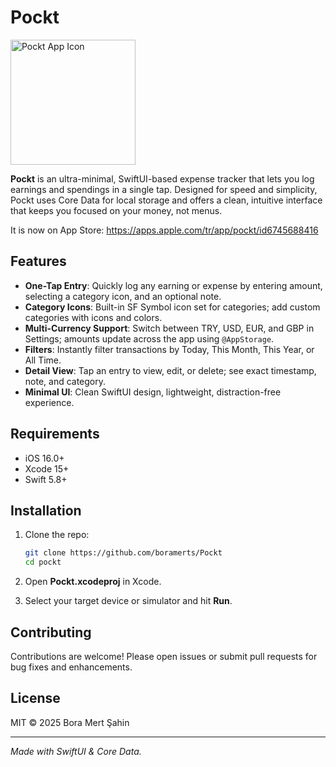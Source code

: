 # Pockt

<img src="https://github.com/user-attachments/assets/bd937dac-f965-45f9-84a5-2e3066b234d3" alt="Pockt App Icon" width="200" height="200">

**Pockt** is an ultra-minimal, SwiftUI-based expense tracker that lets you log earnings and spendings in a single tap. Designed for speed and simplicity, Pockt uses Core Data for local storage and offers a clean, intuitive interface that keeps you focused on your money, not menus.

It is now on App Store: https://apps.apple.com/tr/app/pockt/id6745688416

## Features

* **One-Tap Entry**: Quickly log any earning or expense by entering amount, selecting a category icon, and an optional note.
* **Category Icons**: Built-in SF Symbol icon set for categories; add custom categories with icons and colors.
* **Multi-Currency Support**: Switch between TRY, USD, EUR, and GBP in Settings; amounts update across the app using `@AppStorage`.
* **Filters**: Instantly filter transactions by Today, This Month, This Year, or All Time.
* **Detail View**: Tap an entry to view, edit, or delete; see exact timestamp, note, and category.
* **Minimal UI**: Clean SwiftUI design, lightweight, distraction-free experience.

## Requirements

* iOS 16.0+
* Xcode 15+
* Swift 5.8+

## Installation

1. Clone the repo:

   ```bash
   git clone https://github.com/boramerts/Pockt
   cd pockt
   ```
2. Open **Pockt.xcodeproj** in Xcode.
3. Select your target device or simulator and hit **Run**.

## Contributing

Contributions are welcome! Please open issues or submit pull requests for bug fixes and enhancements.

## License

MIT © 2025 Bora Mert Şahin

---

*Made with SwiftUI & Core Data.*
